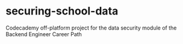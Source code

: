 # securing-school-data
Codecademy off-platform project for the data security module of the Backend Engineer Career Path
